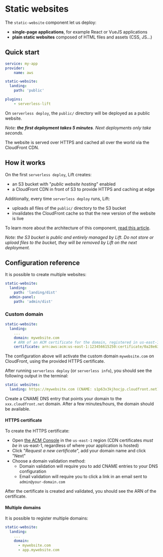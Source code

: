 # Static websites

The `static-website` component let us deploy:

- **single-page applications**, for example React or VueJS applications
- **plain static websites** composed of HTML files and assets (CSS, JS…)

## Quick start

```yaml
service: my-app
provider:
    name: aws

static-website:
  landing:
    path: 'public'

plugins:
    - serverless-lift
```

On `serverless deploy`, the `public/` directory will be deployed as a public website.

_Note: **the first deployment takes 5 minutes**. Next deployments only take seconds._

The website is served over HTTPS and cached all over the world via the CloudFront CDN.

## How it works

On the first `serverless deploy`, Lift creates:

- an S3 bucket with "_public website hosting_" enabled
- a CloudFront CDN in front of S3 to provide HTTPS and caching at edge

Additionally, every time `serverless deploy` runs, Lift:

- uploads all files of the `public/` directory to the S3 bucket
- invalidates the CloudFront cache so that the new version of the website is live

To learn more about the architecture of this component, [read this article](https://medium.com/serverless-transformation/static-websites-on-aws-designing-lift-1db94574ba3b).

_Note: the S3 bucket is public and entirely managed by Lift. Do not store or upload files to the bucket, they will be removed by Lift on the next deployment._

## Configuration reference

It is possible to create multiple websites:

```yaml
static-website:
  landing:
    path: 'landing/dist'
  admin-panel:
    path: 'admin/dist'
```

### Custom domain

```yaml
static-website:
  landing:
    ...
    domain: mywebsite.com
    # ARN of an ACM certificate for the domain, registered in us-east-1
    certificate: arn:aws:acm:us-east-1:123456615250:certificate/0a28e63d-d3a9-4578-9f8b-14347bfe8123
```

The configuration above will activate the custom domain `mywebsite.com` on CloudFront, using the provided HTTPS certificate.

After running `serverless deploy` (or `serverless info`), you should see the following output in the terminal:

```yaml
static websites:
  landing: https://mywebsite.com (CNAME: s1p63x3kjhocjp.cloudfront.net)
```

Create a CNAME DNS entry that points your domain to the `xxx.cloudfront.net` domain. After a few minutes/hours, the domain should be available.

#### HTTPS certificate

To create the HTTPS certificate:

- Open [the ACM Console](https://console.aws.amazon.com/acm/home?region=us-east-1#/wizard/) in the `us-east-1` region (CDN certificates _must be_ in us-east-1, regardless of where your application is hosted)
- Click "_Request a new certificate_", add your domain name and click "Next"
- Choose a domain validation method:
  - Domain validation will require you to add CNAME entries to your DNS configuration
  - Email validation will require you to click a link in an email sent to `admin@your-domain.com`

After the certificate is created and validated, you should see the ARN of the certificate.

#### Multiple domains

It is possible to register multiple domains:

```yaml
static-website:
  landing:
    ...
    domain:
      - mywebsite.com
      - app.mywebsite.com
```



